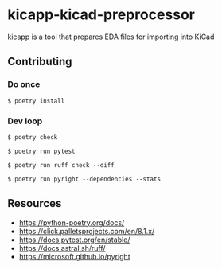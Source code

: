 # kicapp-kicad-preprocessor
kicapp is a tool that prepares EDA files for importing into KiCad

## Contributing

### Do once

```
$ poetry install
```

### Dev loop

```
$ poetry check

$ poetry run pytest

$ poetry run ruff check --diff

$ poetry run pyright --dependencies --stats
```

## Resources

- https://python-poetry.org/docs/
- https://click.palletsprojects.com/en/8.1.x/
- https://docs.pytest.org/en/stable/
- https://docs.astral.sh/ruff/
- https://microsoft.github.io/pyright
